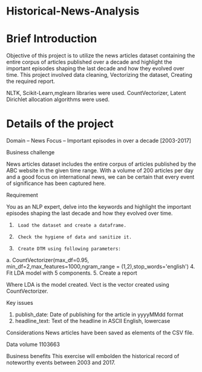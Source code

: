 # Historical-News-Analysis
# Brief Introduction

Objective of this project is to utilize the news articles dataset containing the entire corpus of articles published over a decade and highlight the important episodes shaping the last decade and how they evolved over time. 
This project involved data cleaning, Vectorizing the dataset, Creating the required report.

NLTK, Scikit-Learn,mglearn libraries were used.
CountVectorizer, Latent Dirichlet allocation algorithms were used.

# Details of the project

Domain – News
Focus – Important episodes in over a decade [2003-2017]
 
Business challenge
 
News articles dataset includes the entire corpus of articles published by the ABC website in the given time range. With a volume of 200 articles per day and a good focus on international news, we can be certain that every event of significance has been captured here.

Requirement

You as an NLP expert, delve into the keywords and highlight the important episodes shaping the last decade and how they evolved over time. 

1.      Load the dataset and create a dataframe.
2.      Check the hygiene of data and sanitize it.
3.      Create DTM using following parameters:
a.      CountVectorizer(max_df=0.95, min_df=2,max_features=1000,ngram_range = (1,2),stop_words='english')
4.      Fit  LDA model with 5 components.
5.      Create a report

Where LDA is the model created.
Vect is the vector created using CountVectorizer.

Key issues
1)    publish_date: Date of publishing for the article in yyyyMMdd format
2)    headline_text: Text of the headline in ASCII English, lowercase

Considerations
News articles have been saved as elements of the CSV file.

Data volume
1103663

Business benefits
This exercise will embolden the historical record of noteworthy events between 2003 and 2017.  
